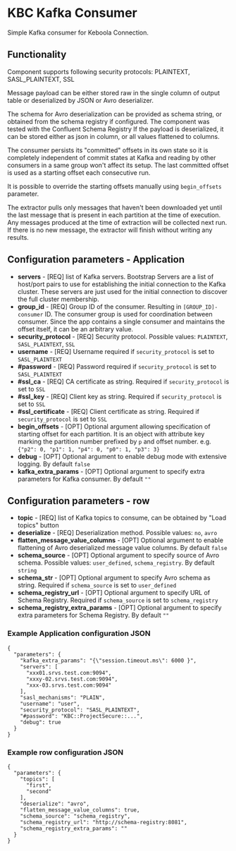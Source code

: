 # KBC Kafka Consumer

Simple Kafka consumer for Keboola Connection.


## Functionality

Component supports following security protocols: PLAINTEXT, SASL_PLAINTEXT, SSL

Message payload can be either stored raw in the single column of output table or deserialized by JSON or Avro deserializer.

The schema for Avro deserialization can be provided as schema string, or obtained from the schema registry if configured.
The component was tested with the Confluent Schema Registry
If the payload is deserialized, it can be stored either as json in column, or all values flattened to columns.

The consumer persists its "committed" offsets in its own state so it is completely independent of commit states 
at Kafka and reading by other consumers in a same group won't affect its setup. The last committed offset is used as 
a starting offset each consecutive run.

It is possible to override the starting offsets manually using `begin_offsets` parameter.

The extractor pulls only messages that haven't been downloaded yet until the last message that is present in 
each partition at the time of execution. Any messages produced at the time of extraction will be collected next run. 
If there is no new message, the extractor will finish without writing any results.


## Configuration parameters - Application

- **servers** - [REQ] list of Kafka servers. Bootstrap Servers are a list of host/port pairs to use for establishing the initial connection to the Kafka cluster.
 These servers are just used for the initial connection to discover the full cluster membership.
- **group_id** - [REQ] Group ID of the consumer. Resulting in `[GROUP_ID]-consumer` ID. The consumer group is used for coordination between consumer. 
 Since the app contains a single consumer and maintains the offset itself, it can be an arbitrary value.
- **security_protocol** - [REQ] Security protocol. Possible values: `PLAINTEXT`, `SASL_PLAINTEXT`, `SSL`
- **username** - [REQ] Username required if `security_protocol` is set to `SASL_PLAINTEXT`
- **#password** - [REQ] Password required if `security_protocol` is set to `SASL_PLAINTEXT`
- **#ssl_ca** - [REQ] CA certificate as string. Required if `security_protocol` is set to `SSL`
- **#ssl_key** - [REQ] Client key as string. Required if `security_protocol` is set to `SSL`
- **#ssl_certificate** - [REQ] Client certificate as string. Required if `security_protocol` is set to `SSL`
- **begin_offsets** - [OPT] Optional argument allowing specification of starting offset for each partition.
It is an object with attribute key marking the partition number prefixed by `p` and offset number. 
e.g. `{"p2": 0, "p1": 1, "p4": 0, "p0": 1, "p3": 3}`
- **debug** - [OPT] Optional argument to enable debug mode with extensive logging. By default `false`
- **kafka_extra_params** - [OPT] Optional argument to specify extra parameters for Kafka consumer. By default `""`

## Configuration parameters - row

- **topic** - [REQ] list of Kafka topics to consume, can be obtained by "Load topics" button
- **deserialize** - [REQ] Deserialization method. Possible values: `no`, `avro`
- **flatten_message_value_columns** - [OPT] Optional argument to enable flattening of Avro deserialized message value columns. By default `false`
- **schema_source** - [OPT] Optional argument to specify source of Avro schema. Possible values: `user_defined`, `schema_registry`. By default `string`
- **schema_str** - [OPT] Optional argument to specify Avro schema as string. Required if `schema_source` is set to `user_defined`
- **schema_registry_url** - [OPT] Optional argument to specify URL of Schema Registry. Required if `schema_source` is set to `schema_registry`
- **schema_registry_extra_params** - [OPT] Optional argument to specify extra parameters for Schema Registry. By default `""`


### Example Application configuration JSON

```
{
  "parameters": {
    "kafka_extra_params": "{\"session.timeout.ms\": 6000 }",
    "servers": [
      "xxx01.srvs.test.com:9094",
      "xxxy-02.srvs.test.com:9094",
      "xxx-03.srvs.test.com:9094"
    ],
    "sasl_mechanisms": "PLAIN",
    "username": "user",
    "security_protocol": "SASL_PLAINTEXT",
    "#password": "KBC::ProjectSecure::...",
    "debug": true
  }
}
```

### Example row configuration JSON

```
{
  "parameters": {
    "topics": [
      "first",
      "second"
    ],
    "deserialize": "avro",
    "flatten_message_value_columns": true,
    "schema_source": "schema_registry",
    "schema_registry_url": "http://schema-registry:8081",
    "schema_registry_extra_params": ""
  }
}
```
